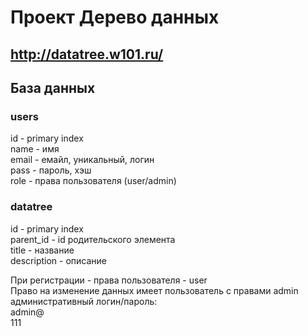 # Проект Дерево данных
## http://datatree.w101.ru/
## База данных
### users
id     - primary index<br>
name   - имя<br>
email  - емайл, уникальный, логин<br>
pass   - пароль, хэш<br>
role   - права пользователя (user/admin) <br>
### datatree
id          - primary index<br>
parent_id   - id родительского элемента<br>
title       - название<br>
description - описание<br>

При регистрации - права пользователя - user<br>
Право на изменение данных имеет пользователь с правами admin<br>
административный логин/пароль:<br>
admin@<br>
111